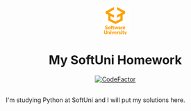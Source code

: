 <div align="center">

  <a href="https://softuni.bg"/>
  <img src="data/icons/softuni_logo.png" width="64"></a>

  <h1>My SoftUni Homework</h1>

  <a href="https://www.codefactor.io/repository/github/iliqiliev/softuni">
  <img src="https://www.codefactor.io/repository/github/iliqiliev/softuni/badge" alt="CodeFactor" /></a>

</div>
<br/>

I'm studying Python at SoftUni and I will put my solutions here.